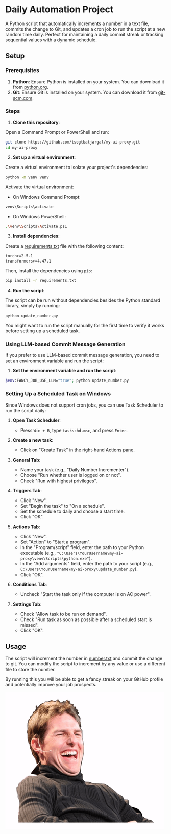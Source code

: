 # Daily Automation Project

A Python script that automatically increments a number in a text file, commits the change to Git, and updates a cron job to run the script at a new random time daily. Perfect for maintaining a daily commit streak or tracking sequential values with a dynamic schedule.

## Setup

### Prerequisites

1. **Python**: Ensure Python is installed on your system. You can download it from [python.org](https://www.python.org/downloads/).
2. **Git**: Ensure Git is installed on your system. You can download it from [git-scm.com](https://git-scm.com/downloads).

### Steps

1. **Clone this repository**:

Open a Command Prompt or PowerShell and run:

```bash
git clone https://github.com/tsogtbatjargal/my-ai-proxy.git
cd my-ai-proxy
```

2. **Set up a virtual environment**:

Create a virtual environment to isolate your project's dependencies:

```bash
python -m venv venv
```

Activate the virtual environment:

- On Windows Command Prompt:

```bash
venv\Scripts\activate
```

- On Windows PowerShell:

```bash
.\venv\Scripts\Activate.ps1
```

3. **Install dependencies**:

Create a [requirements.txt](http://_vscodecontentref_/1) file with the following content:

```text
torch>=2.5.1
transformers>=4.47.1
```

Then, install the dependencies using `pip`:

```bash
pip install -r requirements.txt
```

4. **Run the script**:

The script can be run without dependencies besides the Python standard library, simply by running:

```bash
python update_number.py
```

You might want to run the script manually for the first time to verify it works before setting up a scheduled task.

### Using LLM-based Commit Message Generation

If you prefer to use LLM-based commit message generation, you need to set an environment variable and run the script:

1. **Set the environment variable and run the script**:

```bash
$env:FANCY_JOB_USE_LLM="true"; python update_number.py
```

### Setting Up a Scheduled Task on Windows

Since Windows does not support cron jobs, you can use Task Scheduler to run the script daily:

1. **Open Task Scheduler**:

   - Press `Win + R`, type `taskschd.msc`, and press `Enter`.

2. **Create a new task**:

   - Click on "Create Task" in the right-hand Actions pane.

3. **General Tab**:

   - Name your task (e.g., "Daily Number Incrementer").
   - Choose "Run whether user is logged on or not".
   - Check "Run with highest privileges".

4. **Triggers Tab**:

   - Click "New".
   - Set "Begin the task" to "On a schedule".
   - Set the schedule to daily and choose a start time.
   - Click "OK".

5. **Actions Tab**:

   - Click "New".
   - Set "Action" to "Start a program".
   - In the "Program/script" field, enter the path to your Python executable (e.g., `"C:\Users\YourUsername\my-ai-proxy\venv\Scripts\python.exe"`).
   - In the "Add arguments" field, enter the path to your script (e.g., `C:\Users\YourUsername\my-ai-proxy\update_number.py`).
   - Click "OK".

6. **Conditions Tab**:

   - Uncheck "Start the task only if the computer is on AC power".

7. **Settings Tab**:

   - Check "Allow task to be run on demand".
   - Check "Run task as soon as possible after a scheduled start is missed".
   - Click "OK".

## Usage

The script will increment the number in [number.txt](http://_vscodecontentref_/2) and commit the change to git. You can modify the script to increment by any value or use a different file to store the number.

By running this you will be able to get a fancy streak on your GitHub profile and potentially improve your job prospects.

![Good Luck!](evil-laughing.gif)


